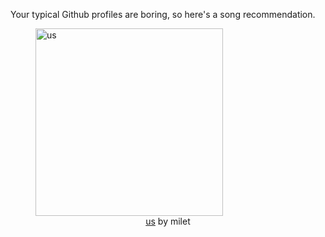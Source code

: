 Your typical Github profiles are boring, so here's a song recommendation.
<figure><img width="300" height="300" src="https://i.scdn.co/image/ab67616d0000b273a28caf9efbbc7909afcb403a" alt="us" /><figcaption align="center"><a href="https://open.spotify.com/track/13KOSEIdzpafSyYCUldj7z" target="_blank">us</a> by milet</figcaption></figure>
